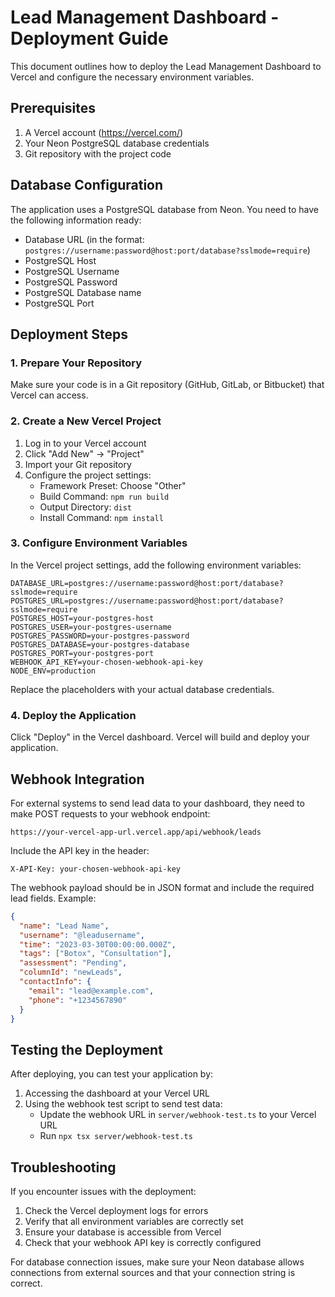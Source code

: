 # Lead Management Dashboard - Deployment Guide

This document outlines how to deploy the Lead Management Dashboard to Vercel and configure the necessary environment variables.

## Prerequisites

1. A Vercel account (https://vercel.com/)
2. Your Neon PostgreSQL database credentials
3. Git repository with the project code

## Database Configuration

The application uses a PostgreSQL database from Neon. You need to have the following information ready:

- Database URL (in the format: `postgres://username:password@host:port/database?sslmode=require`)
- PostgreSQL Host
- PostgreSQL Username
- PostgreSQL Password
- PostgreSQL Database name
- PostgreSQL Port

## Deployment Steps

### 1. Prepare Your Repository

Make sure your code is in a Git repository (GitHub, GitLab, or Bitbucket) that Vercel can access.

### 2. Create a New Vercel Project

1. Log in to your Vercel account
2. Click "Add New" -> "Project"
3. Import your Git repository
4. Configure the project settings:
   - Framework Preset: Choose "Other"
   - Build Command: `npm run build`
   - Output Directory: `dist`
   - Install Command: `npm install`

### 3. Configure Environment Variables

In the Vercel project settings, add the following environment variables:

```
DATABASE_URL=postgres://username:password@host:port/database?sslmode=require
POSTGRES_URL=postgres://username:password@host:port/database?sslmode=require
POSTGRES_HOST=your-postgres-host
POSTGRES_USER=your-postgres-username
POSTGRES_PASSWORD=your-postgres-password
POSTGRES_DATABASE=your-postgres-database
POSTGRES_PORT=your-postgres-port
WEBHOOK_API_KEY=your-chosen-webhook-api-key
NODE_ENV=production
```

Replace the placeholders with your actual database credentials.

### 4. Deploy the Application

Click "Deploy" in the Vercel dashboard. Vercel will build and deploy your application.

## Webhook Integration

For external systems to send lead data to your dashboard, they need to make POST requests to your webhook endpoint:

`https://your-vercel-app-url.vercel.app/api/webhook/leads`

Include the API key in the header:

```
X-API-Key: your-chosen-webhook-api-key
```

The webhook payload should be in JSON format and include the required lead fields. Example:

```json
{
  "name": "Lead Name",
  "username": "@leadusername",
  "time": "2023-03-30T00:00:00.000Z",
  "tags": ["Botox", "Consultation"],
  "assessment": "Pending",
  "columnId": "newLeads",
  "contactInfo": {
    "email": "lead@example.com",
    "phone": "+1234567890"
  }
}
```

## Testing the Deployment

After deploying, you can test your application by:

1. Accessing the dashboard at your Vercel URL
2. Using the webhook test script to send test data:
   - Update the webhook URL in `server/webhook-test.ts` to your Vercel URL
   - Run `npx tsx server/webhook-test.ts`

## Troubleshooting

If you encounter issues with the deployment:

1. Check the Vercel deployment logs for errors
2. Verify that all environment variables are correctly set
3. Ensure your database is accessible from Vercel
4. Check that your webhook API key is correctly configured

For database connection issues, make sure your Neon database allows connections from external sources and that your connection string is correct.